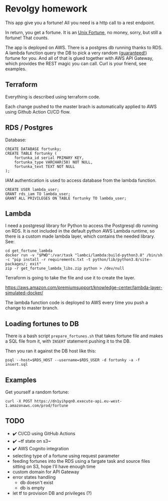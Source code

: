# Revolgy homework

This app give you a fortune! All you need is a http call to a rest endpoint.

In return, you get a fortune. It is an [Unix Fortune](https://en.wikipedia.org/wiki/Fortune_(Unix)), no money, sorry, but still a fortune! That counts.

The app is deployed on AWS. There is a postgres db running thanks to RDS. A lambda function query the DB to pick a very random ([guaranteed!](https://xkcd.com/221/)) fortune for you.
And all of that is glued together with AWS API Gateway, which provides the REST magic you can call. Curl is your friend, see examples.

## Terraform

Everything is described using terraform code.

Each change pushed to the master brach is automatically applied to AWS using Github Action CI/CD flow.

## RDS / Postgres

Database:

```
CREATE DATABASE fortunky;
CREATE TABLE fortunky (
    fortunka_id serial PRIMARY KEY,
    fortunka_type VARCHAR(50) NOT NULL,
    fortunka_text TEXT NOT NULL
);
```

IAM authentication is used to access database from the lambda function.

```
CREATE USER lambda_user;
GRANT rds_iam TO lambda_user;
GRANT ALL PRIVILEGES ON TABLE fortunky TO lambda_user;
```

## Lambda

I need a postgresql library for Python to access the Postgresql db running on RDS. It is not included in the default python AWS Lambda runtime,
so there is a custom made lambda layer, which contains the needed library. See:

```
cd get_fortune_lambda
docker run -v "$PWD":/var/task "lambci/lambda:build-python3.8" /bin/sh -c "pip install -r requirements.txt -t python/lib/python3.8/site-packages/; exit"
zip -r get_fortune_lambda_libs.zip python > /dev/null
```

Terraform is going to take the file and use it to create the layer.

https://aws.amazon.com/premiumsupport/knowledge-center/lambda-layer-simulated-docker/

The lambda function code is deployed to AWS every time you push a change to master branch.

## Loading fortunes to DB

There is a bash script `prepare_fortunes.sh` that takes fortune file and makes a SQL file from it, with `INSERT` statement pushing it to the DB.

Then you ran it against the DB host like this:

```
psql --host=$RDS_HOST --username=$RDS_USER -d fortunky -a -f insert.sql
```

## Examples

Get yourself a random fortune:

```
curl -X POST https://dn1yihpqn0.execute-api.eu-west-1.amazonaws.com/prod/fortune
```


## TODO

- :heavy_check_mark: CI/CD using GitHub Actions
- :heavy_check_mark: ~tf state on s3~
- :heavy_check_mark: AWS Cognito integration
- selecting type of a fortune using request parameter
- feeding fortunes into the RDS using a fargate task and source files sitting on S3, hope I'll have enough time
- custom domain for API Gateway
- error states handling
  - db doesn't exist
  - db is empty
- let tf to provision DB and privileges (?)
